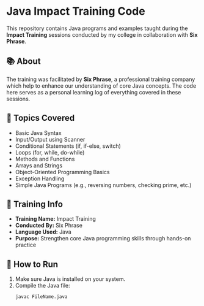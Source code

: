 # Java Impact Training Code

This repository contains Java programs and examples taught during the **Impact Training** sessions conducted by my college in collaboration with **Six Phrase**.

## 📚 About

The training was facilitated by **Six Phrase**, a professional training company which help to enhance our understanding of core Java concepts. The code here serves as a personal learning log of everything covered in these sessions.

## 🧠 Topics Covered

- Basic Java Syntax
- Input/Output using Scanner
- Conditional Statements (if, if-else, switch)
- Loops (for, while, do-while)
- Methods and Functions
- Arrays and Strings
- Object-Oriented Programming Basics
- Exception Handling
- Simple Java Programs (e.g., reversing numbers, checking prime, etc.)

## 🏫 Training Info

- **Training Name:** Impact Training
- **Conducted By:** Six Phrase 
- **Language Used:** Java
- **Purpose:** Strengthen core Java programming skills through hands-on practice

## 📁 How to Run

1. Make sure Java is installed on your system.
2. Compile the Java file:
   ```bash
   javac FileName.java
